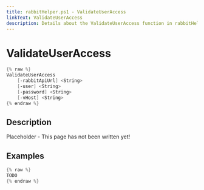 ```yaml
---
title: rabbitHelper.ps1 - ValidateUserAccess
linkText: ValidateUserAccess
description: Details about the ValidateUserAccess function in rabbitHelper.ps1 helper script
---
```


# ValidateUserAccess

```PowerShell
{% raw %}
ValidateUserAccess
    [-rabbitApiUrl] <String>
    [-user] <String>
    [-password] <String>
    [-vHost] <String>
{% endraw %}
```

## Description

Placeholder - This page has not been written yet!

## Examples

```PowerShell
{% raw %}
TODO
{% endraw %}
```
